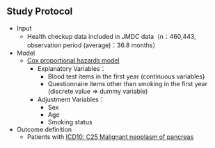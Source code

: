 ## Study Protocol
- Input
    - Health checkup data included in JMDC data（n：460,443, observation period (average)：36.8 months）
- Model
    - [Cox proportional hazards model](https://lifelines.readthedocs.io/en/latest/fitters/regression/CoxPHFitter.html)
        - Explanatory Variables：
            - Blood test items in the first year (continuous variables)
            - Questionnaire items other than smoking in the first year (discrete value ⇒ dummy variable)
        - Adjustment Variables：
            - Sex
            - Age
            - Smoking status
- Outcome definition
    - Patients with [ICD10: C25 Malignant neoplasm of pancreas <tumor>](https://icd.who.int/browse10/2019/en#/C25)
